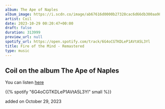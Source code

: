 ```yaml
---
album: The Ape of Naples
album_image: https://i.scdn.co/image/ab67616d0000b27328cac6d66db300aa9883af47
artist: Coil
date: 2023-10-29 00:20:47+00:00
draft: false
duration: 313999
preview_url: null
spotify_url: https://open.spotify.com/track/6G4oCGTKDLeP1AVtA5L3Yl
title: Fire of the Mind - Remastered
type: music
---
```



## Coil on the album The Ape of Naples

You can listen [here](https://open.spotify.com/track/6G4oCGTKDLeP1AVtA5L3Yl)

{{% spotify "6G4oCGTKDLeP1AVtA5L3Yl" small %}}

added on October 29, 2023